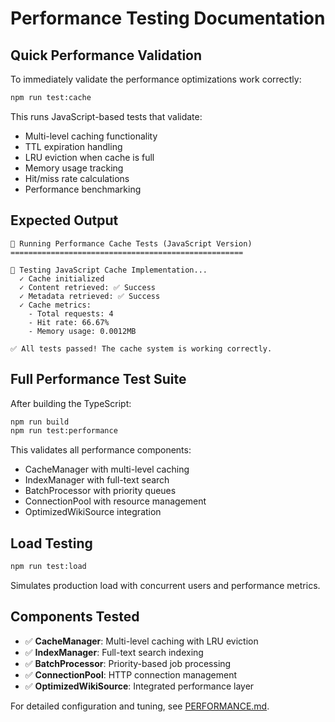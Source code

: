# Performance Testing Documentation

## Quick Performance Validation

To immediately validate the performance optimizations work correctly:

```bash
npm run test:cache
```

This runs JavaScript-based tests that validate:
- Multi-level caching functionality
- TTL expiration handling
- LRU eviction when cache is full
- Memory usage tracking
- Hit/miss rate calculations
- Performance benchmarking

## Expected Output

```
🚀 Running Performance Cache Tests (JavaScript Version)
====================================================

🧪 Testing JavaScript Cache Implementation...
  ✓ Cache initialized
  ✓ Content retrieved: ✅ Success
  ✓ Metadata retrieved: ✅ Success
  ✓ Cache metrics:
    - Total requests: 4
    - Hit rate: 66.67%
    - Memory usage: 0.0012MB

✅ All tests passed! The cache system is working correctly.
```

## Full Performance Test Suite

After building the TypeScript:

```bash
npm run build
npm run test:performance
```

This validates all performance components:
- CacheManager with multi-level caching
- IndexManager with full-text search
- BatchProcessor with priority queues
- ConnectionPool with resource management
- OptimizedWikiSource integration

## Load Testing

```bash
npm run test:load
```

Simulates production load with concurrent users and performance metrics.

## Components Tested

- ✅ **CacheManager**: Multi-level caching with LRU eviction
- ✅ **IndexManager**: Full-text search indexing
- ✅ **BatchProcessor**: Priority-based job processing
- ✅ **ConnectionPool**: HTTP connection management
- ✅ **OptimizedWikiSource**: Integrated performance layer

For detailed configuration and tuning, see [PERFORMANCE.md](PERFORMANCE.md).